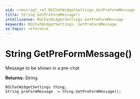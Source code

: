 ```yaml
---
uid: crmscript_ref_NSChatWidgetSettings_GetPreFormMessage
title: String GetPreFormMessage()
intellisense: NSChatWidgetSettings.GetPreFormMessage
keywords: NSChatWidgetSettings, GetPreFormMessage
so.topic: reference
---
```


# String GetPreFormMessage()

Message to be shown in a pre-chat

**Returns:** String

```crmscript
NSChatWidgetSettings thing;
String preFormMessage  = thing.GetPreFormMessage();
```

